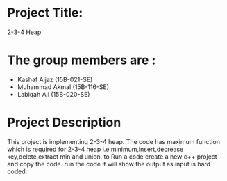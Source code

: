 # Project Title:
2-3-4 Heap

# The group members are :
- Kashaf Aijaz (15B-021-SE)
- Muhammad Akmal (15B-116-SE)
- Labiqah Ali (15B-020-SE)

# Project Description
This project is implementing 2-3-4 heap. 
The code has maximum function which is required for 2-3-4 heap 
i.e minimum,insert,decrease key,delete,extract min and union. 
to Run a code create a new c++ project and copy the code.
run the code it will show the output as input is hard coded.
